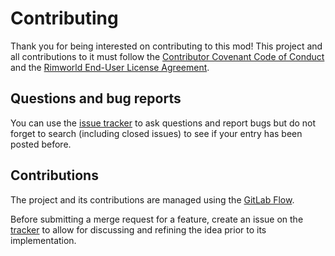 # Contributing

Thank you for being interested on contributing to this mod! This project and all contributions to it must follow the [Contributor Covenant Code of Conduct](CODE_OF_CONDUCT.md) and the [Rimworld End-User License Agreement](https://store.steampowered.com/eula/294100_eula_1).

## Questions and bug reports

You can use the [issue tracker](https://gitlab.com/joseasoler/tradergen/-/issues) to ask questions and report bugs but do not forget to search (including closed issues) to see if your entry has been posted before.

## Contributions

The project and its contributions are managed using the [GitLab Flow](https://docs.gitlab.com/ee/topics/gitlab_flow.html).

Before submitting a merge request for a feature, create an issue on the [tracker](https://gitlab.com/joseasoler/tradergen/-/issues) to allow for discussing and refining the idea prior to its implementation.

